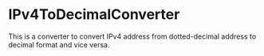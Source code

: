 # IPv4ToDecimalConverter
This is a converter to convert IPv4 address from dotted-decimal address to decimal format and vice versa.
